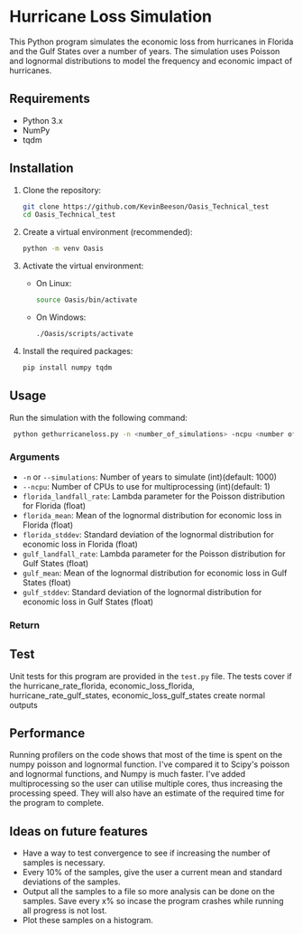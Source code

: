 # Hurricane Loss Simulation

This Python program simulates the economic loss from hurricanes in Florida and the Gulf States over a number of years. The simulation uses Poisson and lognormal distributions to model the frequency and economic impact of hurricanes.

## Requirements

- Python 3.x
- NumPy
- tqdm

## Installation

1. Clone the repository:
    ```bash
    git clone https://github.com/KevinBeeson/Oasis_Technical_test
    cd Oasis_Technical_test
    ```

2. Create a virtual environment (recommended):
    ```bash
    python -m venv Oasis
    ```

3. Activate the virtual environment:
    - On Linux:
        ```bash
        source Oasis/bin/activate
        ```
    - On Windows:
        ```bash
        ./Oasis/scripts/activate
        ```

4. Install the required packages:
    ```bash
    pip install numpy tqdm
    ```

## Usage

Run the simulation with the following command:
```bash
 python gethurricaneloss.py -n <number_of_simulations> -ncpu <number of cpu used> <florida_landfall_rate> <florida_mean> <florida_stddev> <gulf_landfall_rate> <gulf_mean> <gulf_stddev>
```
 ### Arguments

- `-n` or `--simulations`: Number of years to simulate (int)(default: 1000)
- `--ncpu`: Number of CPUs to use for multiprocessing (int)(default: 1)
- `florida_landfall_rate`: Lambda parameter for the Poisson distribution for Florida (float)
- `florida_mean`: Mean of the lognormal distribution for economic loss in Florida (float)
- `florida_stddev`: Standard deviation of the lognormal distribution for economic loss in Florida (float)
- `gulf_landfall_rate`: Lambda parameter for the Poisson distribution for Gulf States (float)
- `gulf_mean`: Mean of the lognormal distribution for economic loss in Gulf States (float)
- `gulf_stddev`: Standard deviation of the lognormal distribution for economic loss in Gulf States (float)

### Return





## Test

Unit tests for this program are provided in the `test.py` file. The tests cover if the hurricane_rate_florida, economic_loss_florida, hurricane_rate_gulf_states, economic_loss_gulf_states create normal outputs 

## Performance

Running profilers on the code shows that most of the time is spent on the numpy poisson and lognormal function. I've compared it to Scipy's poisson and lognormal functions, and Numpy is much faster. I've added multiprocessing so the user can utilise multiple cores, thus increasing the processing speed. They will also have an estimate of the required time for the program to complete.


## Ideas on future features

- Have a way to test convergence to see if increasing the number of samples is necessary.
- Every 10% of the samples, give the user a current mean and standard deviations of the samples.
- Output all the samples to a file so more analysis can be done on the samples. Save every x% so incase the program crashes while running all progress is not lost.
- Plot these samples on a histogram.
